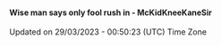 #### Wise man says only fool rush in - McKidKneeKaneSir
Updated on 29/03/2023 - 00:50:23 (UTC) Time Zone
